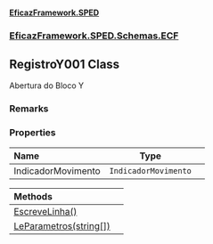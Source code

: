 #### [EficazFramework.SPED](EficazFrameworkSPED.md 'EficazFramework SPED')
### [EficazFramework.SPED.Schemas.ECF](EficazFramework.SPED.Schemas.ECF.md 'EficazFramework.SPED.Schemas.ECF')

## RegistroY001 Class

Abertura do Bloco Y

### Remarks
### Properties

| Name | Type | |
| :--- | :---: | :--- |
| IndicadorMovimento | `IndicadorMovimento` |  |

| Methods | |
| :--- | :--- |
| [EscreveLinha()](EficazFramework.SPED.Schemas.ECF/RegistroY001/EscreveLinha().md 'EficazFramework.SPED.Schemas.ECF.RegistroY001.EscreveLinha()') | |
| [LeParametros(string[])](EficazFramework.SPED.Schemas.ECF/RegistroY001/LeParametros(string[]).md 'EficazFramework.SPED.Schemas.ECF.RegistroY001.LeParametros(string[])') | |
